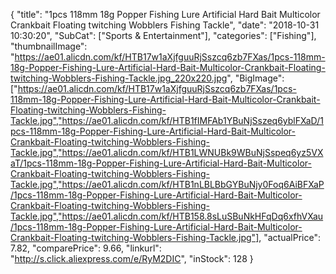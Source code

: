 {
	"title": "1pcs 118mm 18g Popper Fishing Lure Artificial Hard Bait Multicolor Crankbait  Floating twitching Wobblers Fishing Tackle",
	"date": "2018-10-31 10:30:20",
	"SubCat": ["Sports & Entertainment"],
	"categories": ["Fishing"],
	"thumbnailImage": "https://ae01.alicdn.com/kf/HTB17w1aXjfguuRjSszcq6zb7FXas/1pcs-118mm-18g-Popper-Fishing-Lure-Artificial-Hard-Bait-Multicolor-Crankbait-Floating-twitching-Wobblers-Fishing-Tackle.jpg_220x220.jpg",
	"BigImage": ["https://ae01.alicdn.com/kf/HTB17w1aXjfguuRjSszcq6zb7FXas/1pcs-118mm-18g-Popper-Fishing-Lure-Artificial-Hard-Bait-Multicolor-Crankbait-Floating-twitching-Wobblers-Fishing-Tackle.jpg","https://ae01.alicdn.com/kf/HTB1fIMFAb1YBuNjSszeq6yblFXaD/1pcs-118mm-18g-Popper-Fishing-Lure-Artificial-Hard-Bait-Multicolor-Crankbait-Floating-twitching-Wobblers-Fishing-Tackle.jpg","https://ae01.alicdn.com/kf/HTB1LWNUBk9WBuNjSspeq6yz5VXaT/1pcs-118mm-18g-Popper-Fishing-Lure-Artificial-Hard-Bait-Multicolor-Crankbait-Floating-twitching-Wobblers-Fishing-Tackle.jpg","https://ae01.alicdn.com/kf/HTB1nLBLBbGYBuNjy0Foq6AiBFXaP/1pcs-118mm-18g-Popper-Fishing-Lure-Artificial-Hard-Bait-Multicolor-Crankbait-Floating-twitching-Wobblers-Fishing-Tackle.jpg","https://ae01.alicdn.com/kf/HTB158.8sLuSBuNkHFqDq6xfhVXau/1pcs-118mm-18g-Popper-Fishing-Lure-Artificial-Hard-Bait-Multicolor-Crankbait-Floating-twitching-Wobblers-Fishing-Tackle.jpg"],
	"actualPrice": 7.82,
	"comparePrice": 9.66,
	"linkurl": "http://s.click.aliexpress.com/e/RyM2DIC",
	"inStock": 128
}
